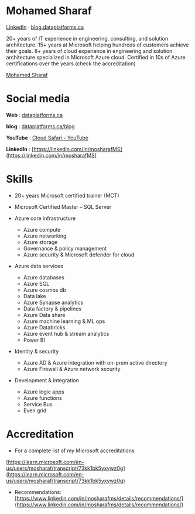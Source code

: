 # Mohamed **Sharaf**
[LinkedIn](https://linkedin.com/in/mosharafMS) · [blog.dataplatforms.ca](blog.dataplatforms.ca)

20+ years of IT experience in engineering, consulting, and solution architecture. 15+ years at Microsoft helping hundreds of customers achieve their goals. 8+ years of cloud experience in engineering and solution architecture specialized in Microsoft Azure cloud. Certified in 10s of Azure certifications over the years (check the accreditation)

<div class="badge-base LI-profile-badge" data-locale="en_US" data-size="medium" data-theme="dark" data-type="VERTICAL" data-vanity="mosharafms" data-version="v1"><a class="badge-base__link LI-simple-link" href="https://ca.linkedin.com/in/mosharafms?trk=profile-badge">Mohamed Sharaf</a></div>



# Social media

**Web** : [dataplatforms.ca](https://dataplatforms.ca/)

**blog** : [dataplatforms.ca/blog](dataplatforms.ca/blog)

**YouTube** : [Cloud Safari - YouTube](https://www.youtube.com/playlist?list=PLB4TCZKa_rG0rKEs2ndiRx_nm4WNMzEOV)

**LinkedIn** : [https://linkedin.com/in/mosharafMS](https://linkedin.com/in/mosharafMS)



# Skills

- 20+ years Microsoft certified trainer (MCT)
- Microsoft Certified Master – SQL Server
- Azure core infrastructure
  - Azure compute
  - Azure networking
  - Azure storage
  - Governance & policy management
  - Azure security & Microsoft defender for cloud
- Azure data services
   - Azure databases
   - Azure SQL
   - Azure cosmos db
   - Data lake
   - Azure Synapse analytics
   - Data factory & pipelines
   - Azure Data share
   - Azure machine learning & ML ops
   - Azure Databricks
   - Azure event hub & stream analytics
   - Power BI

- Identity & security
  - Azure AD & Azure integration with on-prem active directory
  - Azure Firewall & Azure network security
- Development & integration
  - Azure logic apps
  - Azure functions
  - Service Bus
  - Even grid



# Accreditation

- For a complete list of my Microsoft accreditations

[https://learn.microsoft.com/en-us/users/mosharaf/transcript/73kk1bk5yxywz0g](https://learn.microsoft.com/en-us/users/mosharaf/transcript/73kk1bk5yxywz0g)

- Recommendations: [https://www.linkedin.com/in/mosharafms/details/recommendations/](https://www.linkedin.com/in/mosharafms/details/recommendations/)



